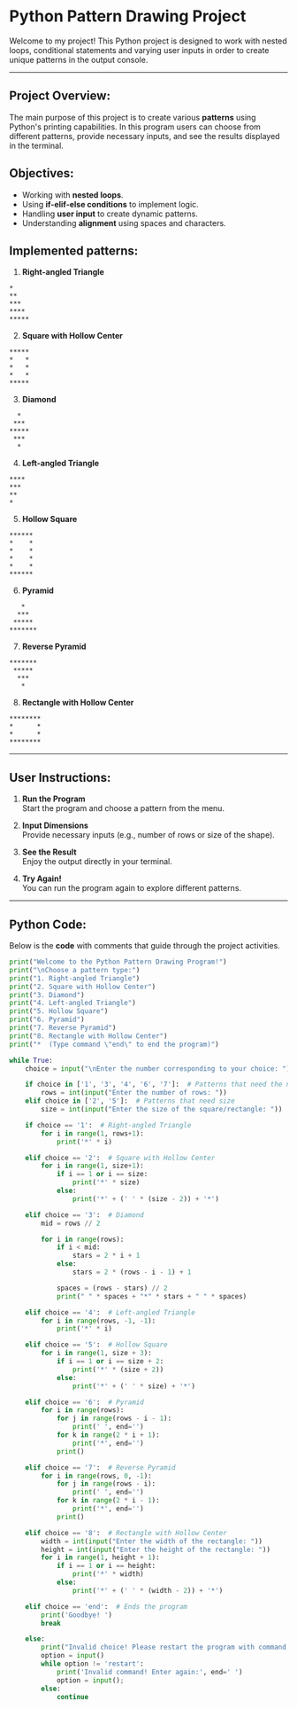 # Python Pattern Drawing Project
Welcome to my project! This Python project is designed to work with nested loops, conditional statements and varying user inputs in order to create unique patterns in the output console.

---

## Project Overview:
The main purpose of this project is to create various **patterns** using Python's printing capabilities. In this program users can choose from different patterns, provide necessary inputs, and see the results displayed in the terminal.

## Objectives:
- Working with **nested loops**.
- Using **if-elif-else conditions** to implement logic.
- Handling **user input** to create dynamic patterns.
- Understanding **alignment** using spaces and characters.

## Implemented patterns:
1) **Right-angled Triangle**  
```
*
**
***
****
*****
```

2) **Square with Hollow Center**  
```
*****
*   *
*   *
*   *
*****
```

3) **Diamond**  
```
  *
 ***
*****
 ***
  *
```

4) **Left-angled Triangle**  
```
****
***
**
*
```

5) **Hollow Square**  
```
******
*    *
*    *
*    *
*    *
******
```

6) **Pyramid**  
```
   *
  ***
 *****
*******
```

7) **Reverse Pyramid** 
```
*******
 *****
  ***
   *
```

8) **Rectangle with Hollow Center**  
```
********
*      *
*      *
********
```

---

## User Instructions:

1) **Run the Program**  
Start the program and choose a pattern from the menu.  

2) **Input Dimensions**  
Provide necessary inputs (e.g., number of rows or size of the shape).  

3) **See the Result**  
Enjoy the output directly in your terminal.  

4) **Try Again!**  
You can run the program again to explore different patterns.

---

## Python Code:

Below is the **code** with comments that guide through the project activities. 

```python
print("Welcome to the Python Pattern Drawing Program!")
print("\nChoose a pattern type:")
print("1. Right-angled Triangle")
print("2. Square with Hollow Center")
print("3. Diamond")
print("4. Left-angled Triangle")
print("5. Hollow Square")
print("6. Pyramid")
print("7. Reverse Pyramid")
print("8. Rectangle with Hollow Center")
print("*  (Type command \"end\" to end the program)")

while True:
    choice = input("\nEnter the number corresponding to your choice: ")

    if choice in ['1', '3', '4', '6', '7']:  # Patterns that need the number of rows
        rows = int(input("Enter the number of rows: "))
    elif choice in ['2', '5']:  # Patterns that need size
        size = int(input("Enter the size of the square/rectangle: "))

    if choice == '1':  # Right-angled Triangle
        for i in range(1, rows+1):
            print('*' * i)

    elif choice == '2':  # Square with Hollow Center
        for i in range(1, size+1):
            if i == 1 or i == size:
                print('*' * size)
            else:
                print('*' + (' ' * (size - 2)) + '*')

    elif choice == '3':  # Diamond
        mid = rows // 2

        for i in range(rows):
            if i < mid:
                stars = 2 * i + 1
            else:
                stars = 2 * (rows - i - 1) + 1

            spaces = (rows - stars) // 2
            print(" " * spaces + "*" * stars + " " * spaces)

    elif choice == '4':  # Left-angled Triangle
        for i in range(rows, -1, -1):
            print('*' * i)

    elif choice == '5':  # Hollow Square
        for i in range(1, size + 3):
            if i == 1 or i == size + 2:
                print('*' * (size + 2))
            else:
                print('*' + (' ' * size) + '*')

    elif choice == '6':  # Pyramid
        for i in range(rows):
            for j in range(rows - i - 1):
                print(' ', end='')
            for k in range(2 * i + 1):
                print('*', end='')
            print()

    elif choice == '7':  # Reverse Pyramid
        for i in range(rows, 0, -1):
            for j in range(rows - i):
                print(' ', end='')
            for k in range(2 * i - 1):
                print('*', end='')
            print()

    elif choice == '8':  # Rectangle with Hollow Center
        width = int(input("Enter the width of the rectangle: "))
        height = int(input("Enter the height of the rectangle: "))
        for i in range(1, height + 1):
            if i == 1 or i == height:
                print('*' * width)
            else:
                print('*' + (' ' * (width - 2)) + '*')

    elif choice == 'end':  # Ends the program
        print('Goodbye! ')
        break

    else:
        print("Invalid choice! Please restart the program with command \"restart\": ", end='')
        option = input()
        while option != 'restart':
            print('Invalid command! Enter again:', end=' ')
            option = input();
        else:
            continue
```
